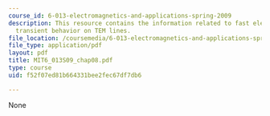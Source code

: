 ```yaml
---
course_id: 6-013-electromagnetics-and-applications-spring-2009
description: This resource contains the information related to fast electronics and
  transient behavior on TEM lines.
file_location: /coursemedia/6-013-electromagnetics-and-applications-spring-2009/f52f07ed81b664331bee2fec67df7db6_MIT6_013S09_chap08.pdf
file_type: application/pdf
layout: pdf
title: MIT6_013S09_chap08.pdf
type: course
uid: f52f07ed81b664331bee2fec67df7db6

---
```

None